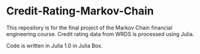 # Credit-Rating-Markov-Chain
This repository is for the final project of the Markov Chain financial engineering course. Credit rating data from WRDS is processed using Julia. 

Code is written in Julia 1.0 in Julia Box. 
